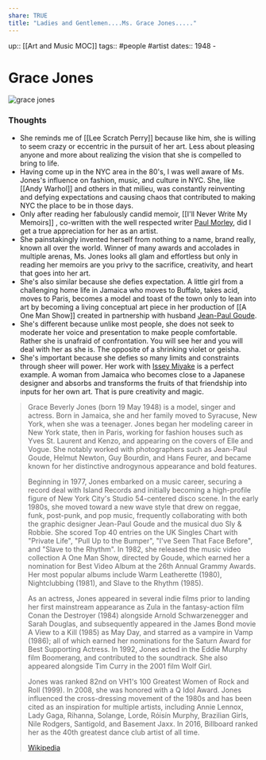 ```yaml
---
share: TRUE
title: "Ladies and Gentlemen....Ms. Grace Jones....."
---
```

up:: [[Art and Music MOC]]
tags:: #people #artist 
dates:: 1948 - 

# Grace Jones

![grace jones](https://images-na.ssl-images-amazon.com/images/I/41Pju5BcBwL._SX466_.jpg)
### Thoughts
- She reminds me of [[Lee Scratch Perry]] because like him, she is willing to seem crazy or eccentric in the pursuit of her art.  Less about pleasing anyone and more about realizing the vision that she is compelled to bring to life.  
- Having come up in the NYC area in the 80's, I was well aware of Ms. Jones's influence on fashion, music, and culture in NYC.  She, like [[Andy Warhol]] and others in that milieu, was constantly reinventing and defying expectations and causing chaos that contributed to making NYC the place to be in those days.
- Only after reading her fabulously candid memoir, [[I'll Never Write My Memoirs]] , co-written with the well respected writer [Paul Morley](https://en.wikipedia.org/wiki/Paul_Morley), did I get a true appreciation for her as an artist.  
- She painstakingly invented herself from nothing to a name, brand really, known all over the world.  Winner of many awards and accolades in multiple arenas, Ms. Jones looks all glam and effortless but only in reading her memoirs are you privy to the sacrifice, creativity, and heart that goes into her art.  
- She's also similar because she defies expectation.  A little girl from a challenging home life in Jamaica who moves to Buffalo, takes acid, moves to Paris, becomes a model and toast of the town only to lean into art by becoming a living conceptual art piece in her production of  [[A One Man Show]] created in partnership with husband [Jean-Paul Goude](https://en.wikipedia.org/wiki/Jean-Paul_Goude).
- She's different because unlike most people, she does not seek to moderate her voice and presentation to make people comfortable.  Rather she is unafraid of confrontation.  You will see her and you will deal with her as she is. The opposite of a shrinking violet or geisha.
- She's important because she defies so many limits and constraints through sheer will power.  Her work with [Issey Miyake](https://en.wikipedia.org/wiki/Issey_Miyake) is a perfect example.  A woman from Jamaica who becomes close to a Japanese designer and absorbs and transforms the fruits of that friendship into inputs for her own art.  That is pure creativity and magic.




> Grace Beverly Jones  (born 19 May 1948) is a model, singer and actress. Born in Jamaica, she and her family moved to Syracuse, New York, when she was a teenager. Jones began her modeling career in New York state, then in Paris, working for fashion houses such as Yves St. Laurent and Kenzo, and appearing on the covers of Elle and Vogue. She notably worked with photographers such as Jean-Paul Goude, Helmut Newton, Guy Bourdin, and Hans Feurer, and became known for her distinctive androgynous appearance and bold features.
>
> Beginning in 1977, Jones embarked on a music career, securing a record deal with Island Records and initially becoming a high-profile figure of New York City's Studio 54-centered disco scene. In the early 1980s, she moved toward a new wave style that drew on reggae, funk, post-punk, and pop music, frequently collaborating with both the graphic designer Jean-Paul Goude and the musical duo Sly & Robbie. She scored Top 40 entries on the UK Singles Chart with "Private Life", "Pull Up to the Bumper", "I've Seen That Face Before", and "Slave to the Rhythm". In 1982, she released the music video collection A One Man Show, directed by Goude, which earned her a nomination for Best Video Album at the 26th Annual Grammy Awards. Her most popular albums include Warm Leatherette (1980), Nightclubbing (1981), and Slave to the Rhythm (1985).
>
> As an actress, Jones appeared in several indie films prior to landing her first mainstream appearance as Zula in the fantasy-action film Conan the Destroyer (1984) alongside Arnold Schwarzenegger and Sarah Douglas, and subsequently appeared in the James Bond movie A View to a Kill (1985) as May Day, and starred as a vampire in Vamp (1986); all of which earned her nominations for the Saturn Award for Best Supporting Actress. In 1992, Jones acted in  the Eddie Murphy film Boomerang, and contributed to the soundtrack. She also appeared alongside Tim Curry in the 2001 film Wolf Girl.
>
> Jones was ranked 82nd on VH1's 100 Greatest Women of Rock and Roll (1999). In 2008, she was honored with a Q Idol Award. Jones influenced the cross-dressing movement of the 1980s and has been cited as an inspiration for multiple artists, including Annie Lennox, Lady Gaga, Rihanna, Solange, Lorde, Róisín Murphy, Brazilian Girls, Nile Rodgers, Santigold, and Basement Jaxx. In 2016, Billboard ranked her as the 40th greatest dance club artist of all time.
>
> [Wikipedia](https://en.wikipedia.org/wiki/Grace%20Jones)

